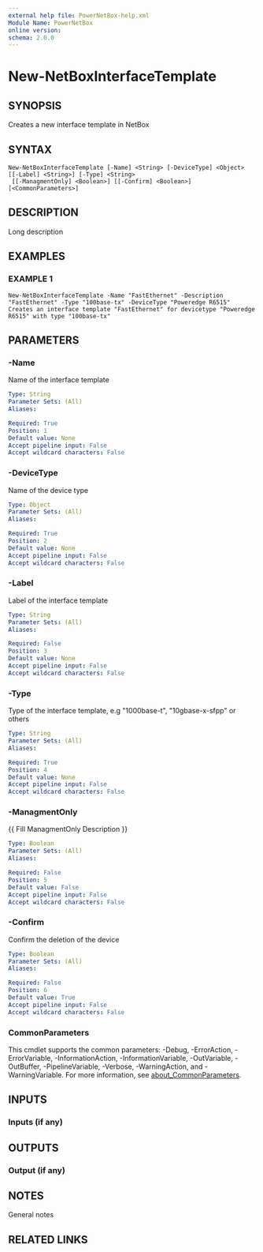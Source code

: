 ```yaml
---
external help file: PowerNetBox-help.xml
Module Name: PowerNetBox
online version:
schema: 2.0.0
---
```


# New-NetBoxInterfaceTemplate

## SYNOPSIS
Creates a new interface template in NetBox

## SYNTAX

```
New-NetBoxInterfaceTemplate [-Name] <String> [-DeviceType] <Object> [[-Label] <String>] [-Type] <String>
 [[-ManagmentOnly] <Boolean>] [[-Confirm] <Boolean>] [<CommonParameters>]
```

## DESCRIPTION
Long description

## EXAMPLES

### EXAMPLE 1
```
New-NetBoxInterfaceTemplate -Name "FastEthernet" -Description "FastEthernet" -Type "100base-tx" -DeviceType "Poweredge R6515"
Creates an interface template "FastEthernet" for devicetype "Poweredge R6515" with type "100base-tx"
```

## PARAMETERS

### -Name
Name of the interface template

```yaml
Type: String
Parameter Sets: (All)
Aliases:

Required: True
Position: 1
Default value: None
Accept pipeline input: False
Accept wildcard characters: False
```

### -DeviceType
Name of the device type

```yaml
Type: Object
Parameter Sets: (All)
Aliases:

Required: True
Position: 2
Default value: None
Accept pipeline input: False
Accept wildcard characters: False
```

### -Label
Label of the interface template

```yaml
Type: String
Parameter Sets: (All)
Aliases:

Required: False
Position: 3
Default value: None
Accept pipeline input: False
Accept wildcard characters: False
```

### -Type
Type of the interface template, e.g "1000base-t", "10gbase-x-sfpp" or others

```yaml
Type: String
Parameter Sets: (All)
Aliases:

Required: True
Position: 4
Default value: None
Accept pipeline input: False
Accept wildcard characters: False
```

### -ManagmentOnly
{{ Fill ManagmentOnly Description }}

```yaml
Type: Boolean
Parameter Sets: (All)
Aliases:

Required: False
Position: 5
Default value: False
Accept pipeline input: False
Accept wildcard characters: False
```

### -Confirm
Confirm the deletion of the device

```yaml
Type: Boolean
Parameter Sets: (All)
Aliases:

Required: False
Position: 6
Default value: True
Accept pipeline input: False
Accept wildcard characters: False
```

### CommonParameters
This cmdlet supports the common parameters: -Debug, -ErrorAction, -ErrorVariable, -InformationAction, -InformationVariable, -OutVariable, -OutBuffer, -PipelineVariable, -Verbose, -WarningAction, and -WarningVariable. For more information, see [about_CommonParameters](http://go.microsoft.com/fwlink/?LinkID=113216).

## INPUTS

### Inputs (if any)
## OUTPUTS

### Output (if any)
## NOTES
General notes

## RELATED LINKS

